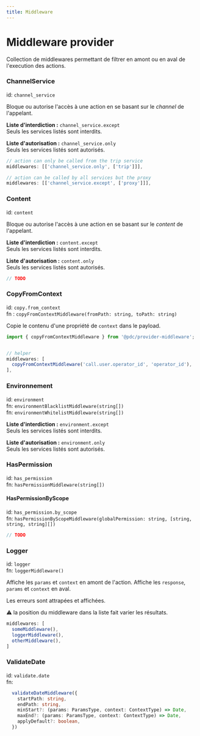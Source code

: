 ```yaml
---
title: Middleware
---
```


# Middleware provider

Collection de middlewares permettant de filtrer en amont ou en aval de l'execution des actions.

### ChannelService

id: `channel_service`

Bloque ou autorise l'accès à une action en se basant sur le _channel_ de l'appelant.

**Liste d'interdiction :** `channel_service.except`  
Seuls les services listés sont interdits.

**Liste d'autorisation :** `channel_service.only`  
Seuls les services listés sont autorisés.

```typescript
// action can only be called from the trip service
middlewares: [['channel_service.only', ['trip']]],

// action can be called by all services but the proxy
middlewares: [['channel_service.except', ['proxy']]],
```

### Content

id: `content`

Bloque ou autorise l'accès à une action en se basant sur le _content_ de l'appelant.

**Liste d'interdiction :** `content.except`  
Seuls les services listés sont interdits.

**Liste d'autorisation :** `content.only`  
Seuls les services listés sont autorisés.

```typescript
// TODO
```

### CopyFromContext

id: `copy.from_context`  
fn : `copyFromContextMiddleware(fromPath: string, toPath: string)`

Copie le contenu d'une propriété de `context` dans le payload.

```typescript
import { copyFromContextMiddleware } from '@pdc/provider-middleware';


// helper
middlewares: [
  copyFromContextMiddleware('call.user.operator_id', 'operator_id'),
],
```

### Environnement

id: `environment`  
fn: `environmentBlacklistMiddleware(string[])`  
fn: `environmentWhitelistMiddleware(string[])`

**Liste d'interdiction :** `environment.except`  
Seuls les services listés sont interdits.

**Liste d'autorisation :** `environment.only`  
Seuls les services listés sont autorisés.

### HasPermission

id: `has_permission`  
fn: `hasPermissionMiddleware(string[])`

#### HasPermissionByScope

id: `has_permission.by_scope`  
fn: `hasPermissionByScopeMiddleware(globalPermission: string, [string, string, string][])`

```typescript
// TODO
```

### Logger

id: `logger`  
fn: `loggerMiddleware()`

Affiche les `params` et `context` en amont de l'action. Affiche les `response`, `params` et `context` en aval.

Les erreurs sont attrapées et affichées.

:warning: la position du middleware dans la liste fait varier les résultats.

```typescript
middlewares: [
  someMiddleware(),
  loggerMiddleware(),
  otherMiddleware(),
]
```

### ValidateDate

id: `validate.date`  
fn:

```typescript
  validateDateMiddleware({
    startPath: string,
    endPath: string,
    minStart?: (params: ParamsType, context: ContextType) => Date,
    maxEnd?: (params: ParamsType, context: ContextType) => Date,
    applyDefault?: boolean,
  })
```